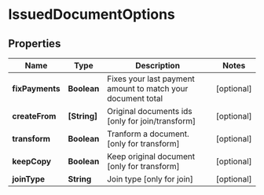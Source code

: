 # IssuedDocumentOptions

## Properties

Name | Type | Description | Notes
------------ | ------------- | ------------- | -------------
**fixPayments** | **Boolean** | Fixes your last payment amount to match your document total | [optional] 
**createFrom** | **[String]** | Original documents ids [only for join/transform] | [optional] 
**transform** | **Boolean** | Tranform a document. [only for transform] | [optional] 
**keepCopy** | **Boolean** | Keep original document [only for transform] | [optional] 
**joinType** | **String** | Join type [only for join] | [optional] 


